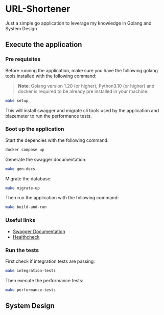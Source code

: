 # URL-Shortener

Just a simple go application to leverage my knowledge in Golang and System Design

## Execute the application

### Pre requisites

Before running the application, make sure you have the following golang tools installed with the following command:

> **Note**: Golang version 1.20 (or higher), Python3.10 (or higher) and docker is required to be already pre installed in your machine.

```sh
make setup
```

This will install swagger and migrate cli tools used by the application and blazemeter to run the performance tests.

### Boot up the application

Start the depencies with the following command:

```sh
docker compose up
```

Generate the swagger documentation:

```sh
make gen-docs
```

Migrate the database:

```sh
make migrate-up
```

Then run the application with the following command:

```sh
make build-and-run
```

### Useful links

- [Swagger Documentation](http://localhost:3333/swagger/index.html)
- [Healthcheck](http://localhost:3333/health)

### Run the tests

First check if integration tests are passing:

```sh
make integration-tests
```

Then execute the performance tests:

```sh
make performance-tests
```

## System Design
